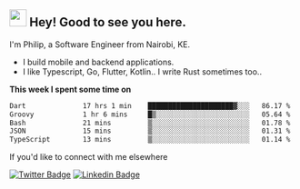 <h2><img src="https://slackmojis.com/emojis/3643-cool-doge/download" width="30"/> Hey! Good to see you here.</h2>

<p>I'm Philip, a Software Engineer from Nairobi, KE. 

- I build mobile and backend applications.
- I like Typescript, Go, Flutter, Kotlin.. I write Rust sometimes too..</p>

**This week I spent some time on**
<!--START_SECTION:waka-->

```txt
Dart              17 hrs 1 min    █████████████████████▓░░░   86.17 %
Groovy            1 hr 6 mins     █▒░░░░░░░░░░░░░░░░░░░░░░░   05.64 %
Bash              21 mins         ▒░░░░░░░░░░░░░░░░░░░░░░░░   01.78 %
JSON              15 mins         ▒░░░░░░░░░░░░░░░░░░░░░░░░   01.31 %
TypeScript        13 mins         ▒░░░░░░░░░░░░░░░░░░░░░░░░   01.14 %
```

<!--END_SECTION:waka-->

If you'd like to connect with me elsewhere

[![Twitter Badge](https://img.shields.io/badge/-Twitter-1ca0f1?style=flat-square&labelColor=1ca0f1&logo=twitter&logoColor=white&link=https://twitter.com/_diogorodrigues)](https://twitter.com/kimathiphil)  [![Linkedin Badge](https://img.shields.io/badge/-LinkedIn-blue?style=flat-square&logo=Linkedin&logoColor=white&link=https://www.linkedin.com/in/philip-kimathi-2604a9114/)](https://www.linkedin.com/in/philip-kimathi-2604a9114/)
